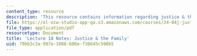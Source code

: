 ```yaml
---
content_type: resource
description: 'This resource contains information regarding justice & the family. '
file: https://ol-ocw-studio-app-qa.s3.amazonaws.com/courses/24-04j-justice-spring-2012/79bb3c3a997e1088b06ef36645c598b5_MIT24_04JS12_lec18.pdf
file_type: application/pdf
resourcetype: Document
title: 'Lecture 18 Notes: Justice & the Family'
uid: 79bb3c3a-997e-1088-b06e-f36645c598b5
---
```

